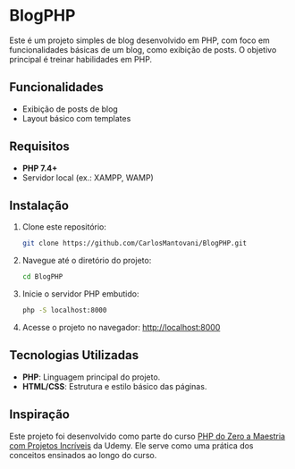 # BlogPHP

Este é um projeto simples de blog desenvolvido em PHP, com foco em funcionalidades básicas de um blog, como exibição de posts. O objetivo principal é treinar habilidades em PHP.

## Funcionalidades

- Exibição de posts de blog
- Layout básico com templates

## Requisitos

- **PHP 7.4+**
- Servidor local (ex.: XAMPP, WAMP)

## Instalação

1. Clone este repositório:
   ```bash
   git clone https://github.com/CarlosMantovani/BlogPHP.git
   ```

2. Navegue até o diretório do projeto:
   ```bash
   cd BlogPHP
   ```

3. Inicie o servidor PHP embutido:
   ```bash
   php -S localhost:8000
   ```

4. Acesse o projeto no navegador:
   [http://localhost:8000](http://localhost:8000)

## Tecnologias Utilizadas

- **PHP**: Linguagem principal do projeto.
- **HTML/CSS**: Estrutura e estilo básico das páginas.

## Inspiração

Este projeto foi desenvolvido como parte do curso [PHP do Zero a Maestria com Projetos Incríveis](https://www.udemy.com/course/php-do-zero-a-maestria-com-projetos-incriveis) da Udemy. Ele serve como uma prática dos conceitos ensinados ao longo do curso.
